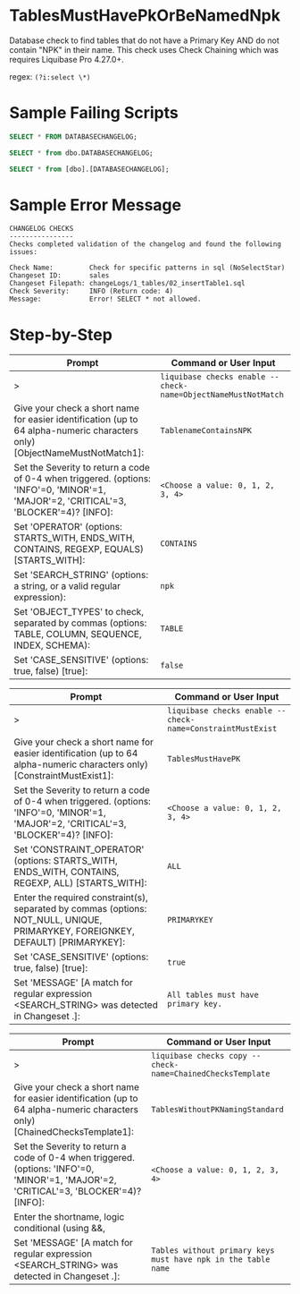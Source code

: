 # TablesMustHavePkOrBeNamedNpk

Database check to find tables that do not have a Primary Key AND do not contain "NPK" in their name.
This check uses Check Chaining which was requires Liquibase Pro 4.27.0+.

regex: `(?i:select \*)`

# Sample Failing Scripts
``` sql
SELECT * FROM DATABASECHANGELOG;
```
``` sql
SELECT * from dbo.DATABASECHANGELOG;
```
``` sql
SELECT * from [dbo].[DATABASECHANGELOG];
```

# Sample Error Message
```
CHANGELOG CHECKS
----------------
Checks completed validation of the changelog and found the following issues:

Check Name:         Check for specific patterns in sql (NoSelectStar)
Changeset ID:       sales
Changeset Filepath: changeLogs/1_tables/02_insertTable1.sql
Check Severity:     INFO (Return code: 4)
Message:            Error! SELECT * not allowed.
```
# Step-by-Step

| Prompt | Command or User Input |
| ------ | ----------------------|
| > | `liquibase checks enable --check-name=ObjectNameMustNotMatch` |
| Give your check a short name for easier identification (up to 64 alpha-numeric characters only) [ObjectNameMustNotMatch1]: | `TablenameContainsNPK` |
| Set the Severity to return a code of 0-4 when triggered. (options: 'INFO'=0, 'MINOR'=1, 'MAJOR'=2, 'CRITICAL'=3, 'BLOCKER'=4)? [INFO]: | `<Choose a value: 0, 1, 2, 3, 4>` |
| Set 'OPERATOR' (options: STARTS_WITH, ENDS_WITH, CONTAINS, REGEXP, EQUALS) [STARTS_WITH]: | `CONTAINS` |
| Set 'SEARCH_STRING' (options: a string, or a valid regular expression): | `npk` |
| Set 'OBJECT_TYPES' to check, separated by commas (options: TABLE, COLUMN, SEQUENCE, INDEX, SCHEMA): | `TABLE` |
| Set 'CASE_SENSITIVE' (options: true, false) [true]: | `false` |

| Prompt | Command or User Input |
| ------ | ----------------------|
| > | `liquibase checks enable --check-name=ConstraintMustExist` |
| Give your check a short name for easier identification (up to 64 alpha-numeric characters only) [ConstraintMustExist1]: | `TablesMustHavePK` |
| Set the Severity to return a code of 0-4 when triggered. (options: 'INFO'=0, 'MINOR'=1, 'MAJOR'=2, 'CRITICAL'=3, 'BLOCKER'=4)? [INFO]: | `<Choose a value: 0, 1, 2, 3, 4>` |
| Set 'CONSTRAINT_OPERATOR' (options: STARTS_WITH, ENDS_WITH, CONTAINS, REGEXP, ALL) [STARTS_WITH]: | `ALL` |
| Enter the required constraint(s), separated by commas (options: NOT_NULL, UNIQUE, PRIMARYKEY, FOREIGNKEY, DEFAULT) [PRIMARYKEY]: | `PRIMARYKEY` |
| Set 'CASE_SENSITIVE' (options: true, false) [true]: | `true` |
| Set 'MESSAGE' [A match for regular expression <SEARCH_STRING> was detected in Changeset <CHANGESET>.]: | `All tables must have primary key.` |

| Prompt | Command or User Input |
| ------ | ----------------------|
| > | `liquibase checks copy --check-name=ChainedChecksTemplate` |
| Give your check a short name for easier identification (up to 64 alpha-numeric characters only) [ChainedChecksTemplate1]: | `TablesWithoutPKNamingStandard` |
| Set the Severity to return a code of 0-4 when triggered. (options: 'INFO'=0, 'MINOR'=1, 'MAJOR'=2, 'CRITICAL'=3, 'BLOCKER'=4)? [INFO]: | `<Choose a value: 0, 1, 2, 3, 4>` |
| Enter the shortname, logic conditional (using &&, ||, !), and optional (groupings) for your checks. Example: "(shortname1 && shortname2) || shortname3": | `TablesMustHavePK && TablenameContainsNPK` |
| Set 'MESSAGE' [A match for regular expression <SEARCH_STRING> was detected in Changeset <CHANGESET>.]: | `Tables without primary keys must have npk in the table name` |